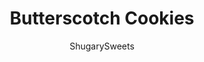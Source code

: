 ---
layout: ../../layouts/MarkdownPostLayout.astro
title: Butterscotch Cookies
author: ShugarySweets
pubDate: 2019-01-15
description: "Chewy on the inside, crunchy on the outside, these Butterscotch Cookies only get better with time! You&#x27;ll love the sugar coating and rich butterscotch flavor."
image_url: https://www.shugarysweets.com/wp-content/uploads/2011/09/butterscotch-cookies-facebook.jpg
tags: ["Cookies","American"]
calories: 83
protein: 1
carbohydrates: 13
fats: 3
fiber: 0
ingredients: ["3/4 cup unsalted butter","2 cups light brown sugar, packed (divided)","½ teaspoon kosher salt","2 large eggs","1 teaspoon vanilla extract","2½ cups all-purpose flour","½ teaspoon baking soda","1 teaspoon baking powder","2 Tablespoons granulated sugar"]
serves: 4
time: "25 minutes"
prepTime: "10 minutes"
instructions: ["Heat butter in small skillet on medium heat. Allow to froth up, then brown. Here is a great article on how to brown butter (for today's cookies you want the butter to JUST begin the browning process) Remove from heat.","Preheat oven to 375 degrees F. Line a cookie sheet with parchment paper, set aside.","In large mixing bowl, add browned butter plus 1 3/4 cups brown sugar. Mix on medium speed, add salt, eggs and vanilla. Stir in flour, baking soda and baking powder.","In small bowl, mix 1/4 cup reserved brown sugar and 2 Tablespoons granulated sugar together. Using a 1 Tablespoon small scoop, scoop up dough (will be consistency of play-doh) and roll into a ball. Then roll in sugar mixture.","Place on prepared cookie sheet. Bake for 10 minutes. Remove from cookie sheet and cool on wire rack."]
nutrition: ["83 calories","13 grams carbohydrates","15 milligrams cholesterol","3 grams fat","0 grams fiber","1 grams protein","2 grams saturated fat","42 milligrams sodium","8 grams sugar","0 grams trans fat","1 grams unsaturated fat"]
---